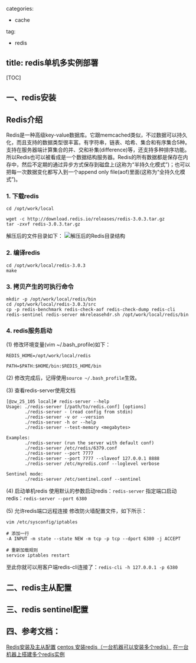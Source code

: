 
categories:
  - cache

tag:
  - redis

title: redis单机多实例部署
---

[TOC]

## 一、redis安装

## Redis介绍
Redis是一种高级key-value数据库。它跟memcached类似，不过数据可以持久化，而且支持的数据类型很丰富。有字符串，链表、哈希、集合和有序集合5种。支持在服务器端计算集合的并、交和补集(difference)等，还支持多种排序功能。所以Redis也可以被看成是一个数据结构服务器。Redis的所有数据都是保存在内存中，然后不定期的通过异步方式保存到磁盘上(这称为“半持久化模式”)；也可以把每一次数据变化都写入到一个append only file(aof)里面(这称为“全持久化模式”)。

### 1. 下载redis
``` shell
cd /opt/work/local

wget -c http://download.redis.io/releases/redis-3.0.3.tar.gz
tar -zxvf redis-3.0.3.tar.gz
```
解压后的文件目录如下：
![解压后的Redis目录结构](http://images.cnitblog.com/i/420264/201404/191557148074939.jpg)

### 2. 编译redis
``` shell
cd /opt/work/local/redis-3.0.3
make
```

### 3. 拷贝产生的可执行命令
``` shell
mkdir -p /opt/work/local/redis/bin
cd /opt/work/local/redis-3.0.3/src
cp -p redis-benchmark redis-check-aof redis-check-dump redis-cli redis-sentinel redis-server mkreleasehdr.sh /opt/work/local/redis/bin
```

### 4. redis服务启动
(1) 修改环境变量(vim  ~/.bash_profile)如下：
``` shell
REDIS_HOME=/opt/work/local/redis

PATH=$PATH:$HOME/bin:$REDIS_HOME/bin
```

(2) 修改完成后，记得使用`source ~/.bash_profile`生效。

(3) 查看redis-server使用文档
``` shell
[@zw_25_105 local]# redis-server --help
Usage: ./redis-server [/path/to/redis.conf] [options]
       ./redis-server - (read config from stdin)
       ./redis-server -v or --version
       ./redis-server -h or --help
       ./redis-server --test-memory <megabytes>

Examples:
       ./redis-server (run the server with default conf)
       ./redis-server /etc/redis/6379.conf
       ./redis-server --port 7777
       ./redis-server --port 7777 --slaveof 127.0.0.1 8888
       ./redis-server /etc/myredis.conf --loglevel verbose

Sentinel mode:
       ./redis-server /etc/sentinel.conf --sentinel
```

(4) 启动单机redis
使用默认的参数启动redis：`redis-server`
指定端口启动redis：`redis-server --port 6380`

(5) 允许redis端口远程连接
修改防火墙配置文件，如下所示：
``` shell
vim /etc/sysconfig/iptables

# 添加一行
-A INPUT -m state --state NEW -m tcp -p tcp --dport 6380 -j ACCEPT

# 重新加载规则
service iptables restart
```

至此你就可以用客户端redis-cli连接了：`redis-cli -h 127.0.0.1 -p 6380`

<!-- more -->

## 二、redis主从配置


## 三、redis sentinel配置





## 四、参考文档：
[Redis安装及主从配置](!http://www.cnblogs.com/liuling/p/2014-4-19-02.html)
[centos 安装redis（一台机器可以安装多个redis）](!http://www.cnblogs.com/eric-z/p/4153101.html)
[在一台机器上搭建多个redis实例](!http://my.oschina.net/liuke1556/blog/287594)
